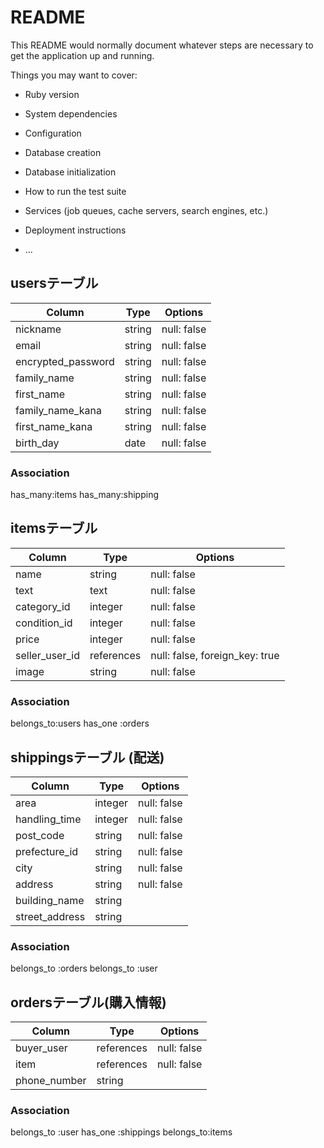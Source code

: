 # README

This README would normally document whatever steps are necessary to get the
application up and running.

Things you may want to cover:

* Ruby version

* System dependencies

* Configuration

* Database creation

* Database initialization

* How to run the test suite

* Services (job queues, cache servers, search engines, etc.)

* Deployment instructions

* ...

## usersテーブル

|       Column       |    Type    |    Options  |
| -------------------| ---------- | ------------|
| nickname           | string     | null: false |
| email              | string     | null: false |
| encrypted_password | string     | null: false |
| family_name        | string     | null: false |
| first_name         | string     | null: false |
| family_name_kana   | string     | null: false |
| first_name_kana    | string     | null: false |
| birth_day	         | date       | null: false |

### Association
has_many:items
has_many:shipping


## itemsテーブル

|     Column     | Type       | Options                        |
| ---------------| ---------- | ------------------------------ |
| name           | string     | null: false                    |
| text           | text       | null: false                    |
| category_id    | integer    | null: false                    |
| condition_id   | integer    | null: false                    | #状態
| price          | integer    | null: false                    |
| seller_user_id | references | null: false, foreign_key: true | #出品者
| image          | string     | null: false                    | 

### Association
belongs_to:users
has_one :orders


## shippingsテーブル (配送)
|       Column       |    Type    |    Options  |
| -------------------| ---------- | ------------|
| area               | integer    | null: false |
| handling_time      | integer    | null: false | #お届けまでの日数
| post_code          | string     | null: false | 
| prefecture_id      | string     | null: false | #県
| city               | string     | null: false | 
| address            | string     | null: false | 
| building_name      | string     |             | 
| street_address     | string     |             |#番地

### Association
belongs_to :orders
belongs_to :user

## ordersテーブル(購入情報)

|    Column    | Type       | Options     |
| -------------| ---------- | ------------|
| buyer_user   | references | null: false |
| item	       | references | null: false |
| phone_number | string     |             | 

### Association
belongs_to :user
has_one :shippings
belongs_to:items






